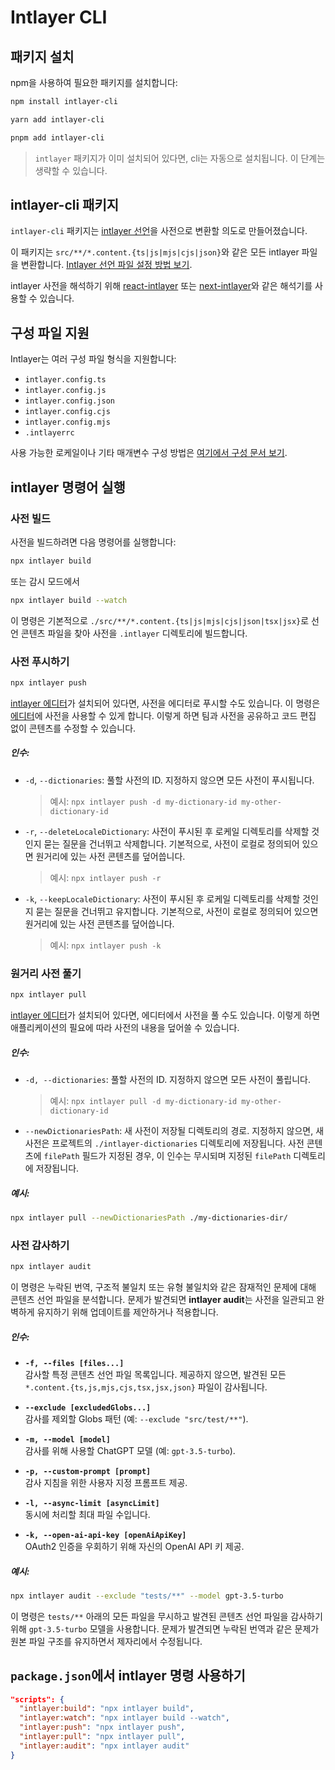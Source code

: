 # Intlayer CLI

## 패키지 설치

npm을 사용하여 필요한 패키지를 설치합니다:

```bash packageManager="npm"
npm install intlayer-cli
```

```bash packageManager="yarn"
yarn add intlayer-cli
```

```bash packageManager="pnpm"
pnpm add intlayer-cli
```

> `intlayer` 패키지가 이미 설치되어 있다면, cli는 자동으로 설치됩니다. 이 단계는 생략할 수 있습니다.

## intlayer-cli 패키지

`intlayer-cli` 패키지는 [intlayer 선언](https://github.com/aymericzip/intlayer/blob/main/docs/ko/content_declaration/get_started.md)을 사전으로 변환할 의도로 만들어졌습니다.

이 패키지는 `src/**/*.content.{ts|js|mjs|cjs|json}`와 같은 모든 intlayer 파일을 변환합니다. [Intlayer 선언 파일 설정 방법 보기](https://github.com/aymericzip/intlayer/blob/main/packages/intlayer/README.md).

intlayer 사전을 해석하기 위해 [react-intlayer](https://www.npmjs.com/package/react-intlayer) 또는 [next-intlayer](https://www.npmjs.com/package/next-intlayer)와 같은 해석기를 사용할 수 있습니다.

## 구성 파일 지원

Intlayer는 여러 구성 파일 형식을 지원합니다:

- `intlayer.config.ts`
- `intlayer.config.js`
- `intlayer.config.json`
- `intlayer.config.cjs`
- `intlayer.config.mjs`
- `.intlayerrc`

사용 가능한 로케일이나 기타 매개변수 구성 방법은 [여기에서 구성 문서 보기](https://github.com/aymericzip/intlayer/blob/main/docs/ko/configuration.md).

## intlayer 명령어 실행

### 사전 빌드

사전을 빌드하려면 다음 명령어를 실행합니다:

```bash
npx intlayer build
```

또는 감시 모드에서

```bash
npx intlayer build --watch
```

이 명령은 기본적으로 `./src/**/*.content.{ts|js|mjs|cjs|json|tsx|jsx}`로 선언 콘텐츠 파일을 찾아 사전을 `.intlayer` 디렉토리에 빌드합니다.

### 사전 푸시하기

```bash
npx intlayer push
```

[intlayer 에디터](https://github.com/aymericzip/intlayer/blob/main/docs/ko/intlayer_editor.md)가 설치되어 있다면, 사전을 에디터로 푸시할 수도 있습니다. 이 명령은 [에디터](https://intlayer.org/dashboard)에 사전을 사용할 수 있게 합니다. 이렇게 하면 팀과 사전을 공유하고 코드 편집 없이 콘텐츠를 수정할 수 있습니다.

##### 인수:

- `-d`, `--dictionaries`: 풀할 사전의 ID. 지정하지 않으면 모든 사전이 푸시됩니다.
  > 예시: `npx intlayer push -d my-dictionary-id my-other-dictionary-id`
- `-r`, `--deleteLocaleDictionary`: 사전이 푸시된 후 로케일 디렉토리를 삭제할 것인지 묻는 질문을 건너뛰고 삭제합니다. 기본적으로, 사전이 로컬로 정의되어 있으면 원거리에 있는 사전 콘텐츠를 덮어씁니다.
  > 예시: `npx intlayer push -r`
- `-k`, `--keepLocaleDictionary`: 사전이 푸시된 후 로케일 디렉토리를 삭제할 것인지 묻는 질문을 건너뛰고 유지합니다. 기본적으로, 사전이 로컬로 정의되어 있으면 원거리에 있는 사전 콘텐츠를 덮어씁니다.
  > 예시: `npx intlayer push -k`

### 원거리 사전 풀기

```bash
npx intlayer pull
```

[intlayer 에디터](https://github.com/aymericzip/intlayer/blob/main/docs/ko/intlayer_editor.md)가 설치되어 있다면, 에디터에서 사전을 풀 수도 있습니다. 이렇게 하면 애플리케이션의 필요에 따라 사전의 내용을 덮어쓸 수 있습니다.

##### 인수:

- `-d, --dictionaries`: 풀할 사전의 ID. 지정하지 않으면 모든 사전이 풀립니다.
  > 예시: `npx intlayer pull -d my-dictionary-id my-other-dictionary-id`
- `--newDictionariesPath`: 새 사전이 저장될 디렉토리의 경로. 지정하지 않으면, 새 사전은 프로젝트의 `./intlayer-dictionaries` 디렉토리에 저장됩니다. 사전 콘텐츠에 `filePath` 필드가 지정된 경우, 이 인수는 무시되며 지정된 `filePath` 디렉토리에 저장됩니다.

##### 예시:

```bash
npx intlayer pull --newDictionariesPath ./my-dictionaries-dir/
```

### 사전 감사하기

```bash
npx intlayer audit
```

이 명령은 누락된 번역, 구조적 불일치 또는 유형 불일치와 같은 잠재적인 문제에 대해 콘텐츠 선언 파일을 분석합니다. 문제가 발견되면 **intlayer audit**는 사전을 일관되고 완벽하게 유지하기 위해 업데이트를 제안하거나 적용합니다.

##### 인수:

- **`-f, --files [files...]`**  
  감사할 특정 콘텐츠 선언 파일 목록입니다. 제공하지 않으면, 발견된 모든 `*.content.{ts,js,mjs,cjs,tsx,jsx,json}` 파일이 감사됩니다.

- **`--exclude [excludedGlobs...]`**  
  감사를 제외할 Globs 패턴 (예: `--exclude "src/test/**"`).

- **`-m, --model [model]`**  
  감사를 위해 사용할 ChatGPT 모델 (예: `gpt-3.5-turbo`).

- **`-p, --custom-prompt [prompt]`**  
  감사 지침을 위한 사용자 지정 프롬프트 제공.

- **`-l, --async-limit [asyncLimit]`**  
  동시에 처리할 최대 파일 수입니다.

- **`-k, --open-ai-api-key [openAiApiKey]`**  
  OAuth2 인증을 우회하기 위해 자신의 OpenAI API 키 제공.

##### 예시:

```bash
npx intlayer audit --exclude "tests/**" --model gpt-3.5-turbo
```

이 명령은 `tests/**` 아래의 모든 파일을 무시하고 발견된 콘텐츠 선언 파일을 감사하기 위해 `gpt-3.5-turbo` 모델을 사용합니다. 문제가 발견되면 누락된 번역과 같은 문제가 원본 파일 구조를 유지하면서 제자리에서 수정됩니다.

## `package.json`에서 intlayer 명령 사용하기

```json fileName="package.json"
"scripts": {
  "intlayer:build": "npx intlayer build",
  "intlayer:watch": "npx intlayer build --watch",
  "intlayer:push": "npx intlayer push",
  "intlayer:pull": "npx intlayer pull",
  "intlayer:audit": "npx intlayer audit"
}
```
